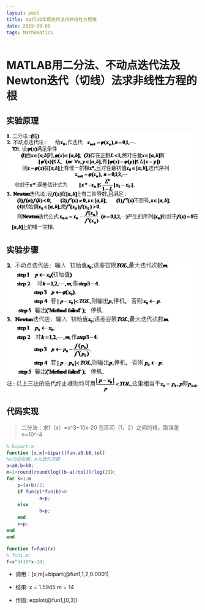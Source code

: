 ```yaml
---
layout: post
title: matlab实现迭代法求非线性方程根
date: 2019-09-06
tags: Mathematics
---
```


# MATLAB用二分法、不动点迭代法及Newton迭代（切线）法求非线性方程的根


## 实验原理

![img](/images/posts/matlab/5.png)

## 实验步骤

![img](/images/posts/matlab/6.png)

## 代码实现

> 二分法：求f（x）=x^3+10x-20 在区间（1，2）之间的根，取误差e=10^-4

```matlab
% bipart.m
function [x,m]=bipart(fun,a0,b0,tol)
%x为近似根，m为迭代次数
a=a0;b=b0;
m=1+round(round(log((b-a)/tol))/log(2));
for k=1:m
    p=(a+b)/2;     
    if fun(p)*fun(b)<0
            a=p;
    else
            b=p;
    end
    x=p;
end
end
```

```matlab
function f=fun1(x)
% fun1.m:
f=x^3+10*x-20;
```

* 调用：[x,m]=bipart(@fun1,1,2,0.0001)

* 结果: x = 1.5945 m = 14

* 作图: ezplot(@fun1,[0,3])

